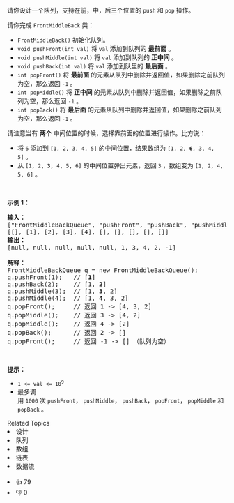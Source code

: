 <p>请你设计一个队列，支持在前，中，后三个位置的 <code>push</code>&nbsp;和 <code>pop</code>&nbsp;操作。</p>

<p>请你完成&nbsp;<code>FrontMiddleBack</code>&nbsp;类：</p>

<ul> 
 <li><code>FrontMiddleBack()</code>&nbsp;初始化队列。</li> 
 <li><code>void pushFront(int val)</code> 将&nbsp;<code>val</code>&nbsp;添加到队列的 <strong>最前面</strong>&nbsp;。</li> 
 <li><code>void pushMiddle(int val)</code> 将&nbsp;<code>val</code>&nbsp;添加到队列的 <strong>正中间</strong>&nbsp;。</li> 
 <li><code>void pushBack(int val)</code>&nbsp;将&nbsp;<code>val</code>&nbsp;添加到队里的 <strong>最后面</strong>&nbsp;。</li> 
 <li><code>int popFront()</code>&nbsp;将 <strong>最前面</strong> 的元素从队列中删除并返回值，如果删除之前队列为空，那么返回 <code>-1</code>&nbsp;。</li> 
 <li><code>int popMiddle()</code> 将 <b>正中间</b>&nbsp;的元素从队列中删除并返回值，如果删除之前队列为空，那么返回 <code>-1</code>&nbsp;。</li> 
 <li><code>int popBack()</code> 将 <strong>最后面</strong> 的元素从队列中删除并返回值，如果删除之前队列为空，那么返回 <code>-1</code>&nbsp;。</li> 
</ul>

<p>请注意当有&nbsp;<strong>两个</strong>&nbsp;中间位置的时候，选择靠前面的位置进行操作。比方说：</p>

<ul> 
 <li>将 <code>6</code>&nbsp;添加到&nbsp;<code>[1, 2, 3, 4, 5]</code>&nbsp;的中间位置，结果数组为&nbsp;<code>[1, 2, <strong>6</strong>, 3, 4, 5]</code>&nbsp;。</li> 
 <li>从&nbsp;<code>[1, 2, <strong>3</strong>, 4, 5, 6]</code>&nbsp;的中间位置弹出元素，返回&nbsp;<code>3</code>&nbsp;，数组变为&nbsp;<code>[1, 2, 4, 5, 6]</code>&nbsp;。</li> 
</ul>

<p>&nbsp;</p>

<p><strong>示例 1：</strong></p>

<pre>
<strong>输入：</strong>
["FrontMiddleBackQueue", "pushFront", "pushBack", "pushMiddle", "pushMiddle", "popFront", "popMiddle", "popMiddle", "popBack", "popFront"]
[[], [1], [2], [3], [4], [], [], [], [], []]
<strong>输出：</strong>
[null, null, null, null, null, 1, 3, 4, 2, -1]

<strong>解释：</strong>
FrontMiddleBackQueue q = new FrontMiddleBackQueue();
q.pushFront(1);   // [<strong>1</strong>]
q.pushBack(2);    // [1, <strong>2</strong>]
q.pushMiddle(3);  // [1, <strong>3</strong>, 2]
q.pushMiddle(4);  // [1, <strong>4</strong>, 3, 2]
q.popFront();     // 返回 1 -&gt; [4, 3, 2]
q.popMiddle();    // 返回 3 -&gt; [4, 2]
q.popMiddle();    // 返回 4 -&gt; [2]
q.popBack();      // 返回 2 -&gt; []
q.popFront();     // 返回 -1 -&gt; [] （队列为空）
</pre>

<p>&nbsp;</p>

<p><strong>提示：</strong></p>

<ul> 
 <li><code>1 &lt;= val &lt;= 10<sup>9</sup></code></li> 
 <li>最多调用&nbsp;<code>1000</code>&nbsp;次&nbsp;<code>pushFront</code>，&nbsp;<code>pushMiddle</code>，&nbsp;<code>pushBack</code>，&nbsp;<code>popFront</code>，&nbsp;<code>popMiddle</code>&nbsp;和&nbsp;<code>popBack</code> 。</li> 
</ul>

<div><div>Related Topics</div><div><li>设计</li><li>队列</li><li>数组</li><li>链表</li><li>数据流</li></div></div><br><div><li>👍 79</li><li>👎 0</li></div>
